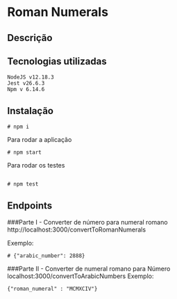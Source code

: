# Roman Numerals

## Descrição


## Tecnologias utilizadas
    NodeJS v12.18.3
    Jest v26.6.3
    Npm v 6.14.6

## Instalação

```
# npm i
```

Para rodar a aplicação

```
# npm start
```

Para rodar os testes
```

# npm test
```

## Endpoints
###Parte I - Converter de número para numeral romano
http://localhost:3000/convertToRomanNumerals

Exemplo:
```
# {"arabic_number": 2888} 
```


###Parte II - Converter de numeral romano para Número
localhost:3000/convertToArabicNumbers
Exemplo:
```
{"roman_numeral" : "MCMXCIV"}
```
